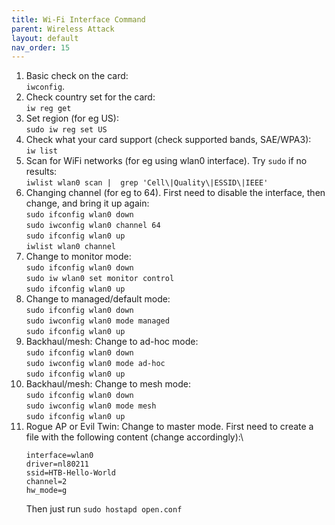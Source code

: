 ```yaml
---
title: Wi-Fi Interface Command
parent: Wireless Attack
layout: default
nav_order: 15
---
```


1. Basic check on the card:\
   `iwconfig`.
2. Check country set for the card:\
   `iw reg get`
3. Set region (for eg US):\
   `sudo iw reg set US`
4. Check what your card support (check supported bands, SAE/WPA3):\
   `iw list`
5. Scan for WiFi networks (for eg using wlan0 interface). Try `sudo` if no results:\
   `iwlist wlan0 scan |  grep 'Cell\|Quality\|ESSID\|IEEE'`
6. Changing channel (for eg to 64). First need to disable the interface, then change, and bring it up again:\
   `sudo ifconfig wlan0 down`\
   `sudo iwconfig wlan0 channel 64`\
   `sudo ifconfig wlan0 up`\
   `iwlist wlan0 channel`
7. Change to monitor mode:\
   `sudo ifconfig wlan0 down`\
   `sudo iw wlan0 set monitor control`\
   `sudo ifconfig wlan0 up`
8. Change to managed/default mode:\
   `sudo ifconfig wlan0 down`\
   `sudo iwconfig wlan0 mode managed`\
   `sudo ifconfig wlan0 up`
9. Backhaul/mesh: Change to ad-hoc mode:\
   `sudo ifconfig wlan0 down`\
   `sudo iwconfig wlan0 mode ad-hoc`\
   `sudo ifconfig wlan0 up`
10. Backhaul/mesh: Change to mesh mode:\
   `sudo ifconfig wlan0 down`\
   `sudo iwconfig wlan0 mode mesh`\
   `sudo ifconfig wlan0 up`
11. Rogue AP or Evil Twin: Change to master mode. First need to create a file with the following content (change accordingly):\
    ```
    interface=wlan0
    driver=nl80211
    ssid=HTB-Hello-World
    channel=2
    hw_mode=g
    ```
    Then just run `sudo hostapd open.conf`